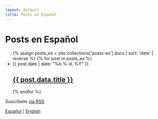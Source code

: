```yaml
---
layout: default
title: Posts en Español
---
```


<div class="home">

  <h1 class="page-heading">Posts en Español</h1>

  <ul class="post-list">
    {% assign posts_es = site.collections['posts-es'].docs | sort: 'date' | reverse %}
    {% for post in posts_es %}
      <li>
        <span class="post-meta">{{ post.date | date: "%b %-d, %Y" }}</span>
        <h2>
          <a href="{{ post.url }}">{{ post.data.title }}</a>
        </h2>
      </li>
    {% endfor %}
  </ul>

  <p class="rss-subscribe">Suscríbete <a href="{{ "/feed.xml" }}">vía RSS</a></p>

  <nav>
    <a href="/es/">Español</a> | <a href="/en/">English</a>
  </nav>

</div>
